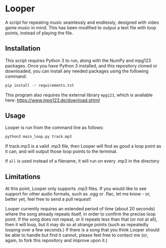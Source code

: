 # Looper
A script for repeating music seamlessly and endlessly,
designed with video game music in mind.  This has been modified to output a text file with loop points, 
instead of playing the file.

## Installation
This script requires Python 3 to run, along with the NumPy and mpg123 packages.
Once you have Python 3 installed, and this repository cloned or downloaded,
you can install any needed packages using the following command:

```sh
pip install -r requirements.txt
```

This program also requires the external library `mpg123`, which is available
here: https://www.mpg123.de/download.shtml

## Usage
Looper is run from the command line as follows:

```sh
python3 main_loop.py track.mp3
```

If track.mp3 is a valid .mp3 file, then Looper will find as good a loop
point as it can, and will output those loop points to the terminal.

If `all` is used instead of a filename, it will run on every .mp3 in the directory

## Limitations
At this point, Looper only supports .mp3 files.
If you would like to see support for other audio formats,
such as .ogg or .flac, let me know - or, better
yet, feel free to send a pull request!

Looper currently requires an extended period of time (about 20 seconds)
where the song already repeats itself, in order to confirm the
precise loop point. If the song does not repeat, or it repeats less
than that (or not at all), then it will loop, but it may do so at
strange points (such as repeatedly looping over a few seconds.)
If there is a song that you think Looper should be able to handle but
find it cannot, please feel free to contact me (or, again,
to fork this repository and improve upon it.)
